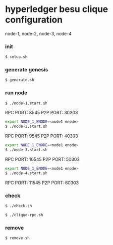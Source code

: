 # hyperledger besu clique configuration

node-1, node-2, node-3, node-4

### init

```bash
$ setup.sh
```

### generate genesis

```bash
$ generate.sh
```

### run node

```bash
$ ./node-1.start.sh
```

RPC PORT: 8545
P2P PORT: 30303

```bash
export NODE_1_ENODE=<node1 enode>
$ ./node-2.start.sh
```

RPC PORT: 9545
P2P PORT: 40303

```bash
export NODE_1_ENODE=<node1 enode>
$ ./node-3.start.sh
```

RPC PORT: 10545
P2P PORT: 50303

```bash
export NODE_1_ENODE=<node1 enode>
$ ./node-4.start.sh
```

RPC PORT: 11545
P2P PORT: 60303

### check

```bash
$ ./check.sh
```

```bash
$ ./clique-rpc.sh
```

### remove

```bash
$ remove.sh
```